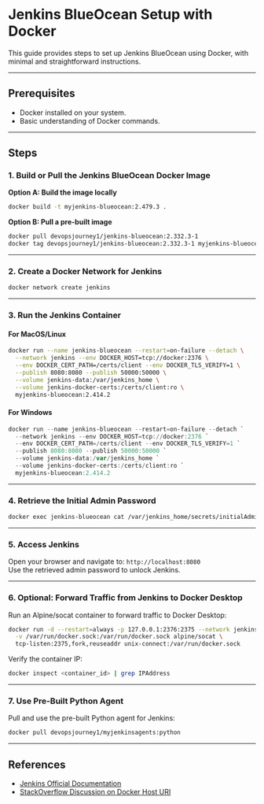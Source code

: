 # Jenkins BlueOcean Setup with Docker

This guide provides steps to set up Jenkins BlueOcean using Docker, with minimal and straightforward instructions.

---

## Prerequisites

- Docker installed on your system.
- Basic understanding of Docker commands.

---

## Steps

### 1. Build or Pull the Jenkins BlueOcean Docker Image

**Option A: Build the image locally**

```bash
docker build -t myjenkins-blueocean:2.479.3 .
```

**Option B: Pull a pre-built image**

```bash
docker pull devopsjourney1/jenkins-blueocean:2.332.3-1
docker tag devopsjourney1/jenkins-blueocean:2.332.3-1 myjenkins-blueocean:2.332.3-1
```

---

### 2. Create a Docker Network for Jenkins

```bash
docker network create jenkins
```

---

### 3. Run the Jenkins Container

#### For MacOS/Linux

```bash
docker run --name jenkins-blueocean --restart=on-failure --detach \
  --network jenkins --env DOCKER_HOST=tcp://docker:2376 \
  --env DOCKER_CERT_PATH=/certs/client --env DOCKER_TLS_VERIFY=1 \
  --publish 8080:8080 --publish 50000:50000 \
  --volume jenkins-data:/var/jenkins_home \
  --volume jenkins-docker-certs:/certs/client:ro \
  myjenkins-blueocean:2.414.2
```

#### For Windows

```powershell
docker run --name jenkins-blueocean --restart=on-failure --detach `
  --network jenkins --env DOCKER_HOST=tcp://docker:2376 `
  --env DOCKER_CERT_PATH=/certs/client --env DOCKER_TLS_VERIFY=1 `
  --publish 8080:8080 --publish 50000:50000 `
  --volume jenkins-data:/var/jenkins_home `
  --volume jenkins-docker-certs:/certs/client:ro `
  myjenkins-blueocean:2.414.2
```

---

### 4. Retrieve the Initial Admin Password

```bash
docker exec jenkins-blueocean cat /var/jenkins_home/secrets/initialAdminPassword
```

---

### 5. Access Jenkins

Open your browser and navigate to: `http://localhost:8080`  
Use the retrieved admin password to unlock Jenkins.

---

### 6. Optional: Forward Traffic from Jenkins to Docker Desktop

Run an Alpine/socat container to forward traffic to Docker Desktop:

```bash
docker run -d --restart=always -p 127.0.0.1:2376:2375 --network jenkins \
  -v /var/run/docker.sock:/var/run/docker.sock alpine/socat \
  tcp-listen:2375,fork,reuseaddr unix-connect:/var/run/docker.sock
```

Verify the container IP:

```bash
docker inspect <container_id> | grep IPAddress
```

---

### 7. Use Pre-Built Python Agent

Pull and use the pre-built Python agent for Jenkins:

```bash
docker pull devopsjourney1/myjenkinsagents:python
```

---

## References

- [Jenkins Official Documentation](https://www.jenkins.io/doc/book/installing/docker/)
- [StackOverflow Discussion on Docker Host URI](https://stackoverflow.com/questions/47709208/how-to-find-docker-host-uri-to-be-used-in-jenkins-docker-plugin)
